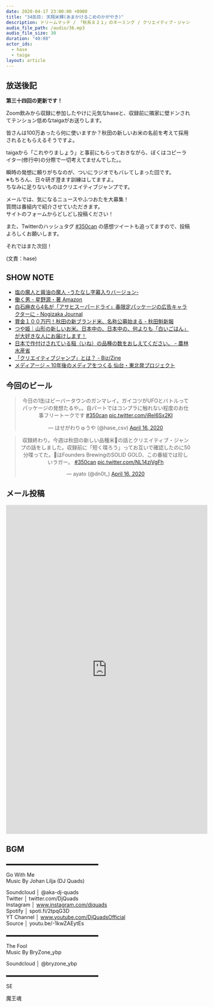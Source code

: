 ```yaml
---
date: 2020-04-17 23:00:00 +0900
title: "34缶目: 天翔米輝(あまかけるこめのかがやき)"
description: ドリームマッチ / 「秋系８２１」のネーミング / クリエイティブ・ジャンプ についてトークしました。
audio_file_path: /audio/36.mp3
audio_file_size: 30
duration: "40:08"
actor_ids:
  - hase
  - taiga
layout: article
---
```


## 放送後記

__第三十四回の更新です！__

Zoom飲みから収録に参加したやけに元気なhaseと、収録前に隣家に壁ドンされてテンション低めなtaigaがお送りします。

皆さんは100万あったら何に使いますか？秋田の新しいお米の名前を考えて採用されるともらえるそうですよ。

taigaから「これやりましょう」と事前にもらっておきながら、ぼくはコピーライター(修行中)の分際で一切考えてませんでした。。

瞬時の発想に頼りがちなのが、ついにラジオでもバレてしまった回です。  
※もちろん、日々研ぎ澄ます訓練はしてますよ。  
ちなみに足りないものはクリエイティブジャンプです。  

メールでは、気になるニュースやふつおたを大募集！  
質問は番組内で紹介させていただきます。  
サイトのフォームからどしどし投稿ください！  

また、Twitterのハッシュタグ [#350can](https://twitter.com/search?q=%23350can&src=hashtag_click) の感想ツイートも追ってますので、投稿よろしくお願いします。

それではまた次回！

(文責：hase)

## SHOW NOTE
- [塩の魔人と醤油の魔人 -うたなし字幕入りバージョン-](https://www.youtube.com/watch?v=lziX86iHY5Q)
- [働く男 - 星野源・著 Amazon](https://www.amazon.co.jp/%E5%83%8D%E3%81%8F%E7%94%B7-%E6%98%9F%E9%87%8E-%E6%BA%90/dp/4838725191)
- [白石麻衣ら4名が「アサヒスーパードライ」春限定パッケージの広告キャラクターに - Nogizaka Journal](https://nogizaka-journal.com/archives/asahibeer-supedry-spring-nogizaka46.html)
- [賞金１００万円！秋田の新ブランド米、名称公募始まる - 秋田魁新報](https://www.sakigake.jp/news/article/20200408AK0005/)
- [つや姫｜山形の新しいお米。日本中の、日本中の、何よりも「白いごはん」が大好きな人にお届けします！](https://www.acoop-shonai.co.jp/shop_tsuyahime/)
- [日本で作付けされている稲（いね）の品種の数をおしえてください。 - 農林水産省](https://www.maff.go.jp/j/heya/kodomo_sodan/0004/03.html)
- [「クリエイティブジャンプ」とは？ - Biz/Zine](https://bizzine.jp/article/detail/2892)
- [メディアージ ~ 10年後のメディアをつくる 仙台・東北発プロジェクト](https://mediage.org/)

## 今回のビール

<center>
<blockquote class="twitter-tweet"><p lang="ja" dir="ltr">今日の1缶はビーバータウンのガンマレイ。ガイコツがUFOとバトルってパッケージの発想たるや。。自パートではコンプラに触れない程度のお仕事フリートークです <a href="https://twitter.com/hashtag/350can?src=hash&amp;ref_src=twsrc%5Etfw">#350can</a> <a href="https://t.co/jRel6Sx2KI">pic.twitter.com/jRel6Sx2KI</a></p>&mdash; はせがわりゅうや (@hase_csv) <a href="https://twitter.com/hase_csv/status/1250795230435012608?ref_src=twsrc%5Etfw">April 16, 2020</a></blockquote> <script async src="https://platform.twitter.com/widgets.js" charset="utf-8"></script>

<blockquote class="twitter-tweet"><p lang="ja" dir="ltr">収録終わり。今週は秋田の新しい品種米🌾の話とクリエイティブ・ジャンプの話をしました。収録前に「短く喋ろう」ってお互いで確認したのに50分喋ってた。🍻はFounders BrewingのSOLID GOLD、この番組では珍しいラガー。 <a href="https://twitter.com/hashtag/350can?src=hash&amp;ref_src=twsrc%5Etfw">#350can</a> <a href="https://t.co/NL14zjVgFh">pic.twitter.com/NL14zjVgFh</a></p>&mdash; ayato (@dn0t_) <a href="https://twitter.com/dn0t_/status/1250793479866728450?ref_src=twsrc%5Etfw">April 16, 2020</a></blockquote> <script async src="https://platform.twitter.com/widgets.js" charset="utf-8"></script>
</center>

## メール投稿
<center div class="iframe-wrapper">
<iframe src="https://docs.google.com/forms/d/e/1FAIpQLSfTZ99ZtY5BJtHk38i7c_p3AdF-uIGnOOsc6W05wV6L0MTAQg/viewform?embedded=true" width="550" height="900" frameborder="0" marginheight="0" marginwidth="0">読み込んでいます…</iframe>
</center>

## BGM
▬▬▬▬▬▬▬▬▬▬▬▬▬▬▬▬▬▬  

Go With Me  
Music By Johan Lilja (DJ Quads)  

Soundcloud │ @aka-dj-quads  
Twitter │ twitter.com/DjQuads  
Instagram │ www.instagram.com/djquads  
Spotify │ spoti.fi/2tpqG3D  
YT Channel │ www.youtube.com/DjQuadsOfficial  
Source │ youtu.be/-1kwZAEytEs  

▬▬▬▬▬▬▬▬▬▬▬▬▬▬▬▬▬▬  

The Fool  
Music By BryZone_ybp  

Soundcloud │ @bryzone_ybp  

▬▬▬▬▬▬▬▬▬▬▬▬▬▬▬▬▬▬  

SE

魔王魂
